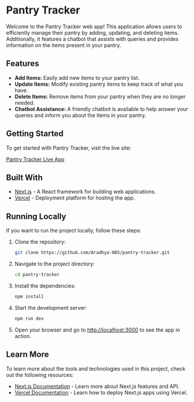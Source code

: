 # Pantry Tracker

Welcome to the Pantry Tracker web app! This application allows users to efficiently manage their pantry by adding, updating, and deleting items. Additionally, it features a chatbot that assists with queries and provides information on the items present in your pantry.

## Features

- **Add Items:** Easily add new items to your pantry list.
- **Update Items:** Modify existing pantry items to keep track of what you have.
- **Delete Items:** Remove items from your pantry when they are no longer needed.
- **Chatbot Assistance:** A friendly chatbot is available to help answer your queries and inform you about the items in your pantry.

## Getting Started

To get started with Pantry Tracker, visit the live site:

[Pantry Tracker Live App](https://pantry-tracker-g68n1kpeb-aradhyas-projects-75698cbd.vercel.app/)

## Built With

- [Next.js](https://nextjs.org/) - A React framework for building web applications.
- [Vercel](https://vercel.com/) - Deployment platform for hosting the app.

## Running Locally

If you want to run the project locally, follow these steps:

1. Clone the repository:

    ```bash
    git clone https://github.com/Aradhya-005/pantry-tracker.git
    ```

2. Navigate to the project directory:

    ```bash
    cd pantry-tracker
    ```

3. Install the dependencies:

    ```bash
    npm install
    ```

4. Start the development server:

    ```bash
    npm run dev
    ```

5. Open your browser and go to [http://localhost:3000](http://localhost:3000) to see the app in action.

## Learn More

To learn more about the tools and technologies used in this project, check out the following resources:

- [Next.js Documentation](https://nextjs.org/docs) - Learn more about Next.js features and API.
- [Vercel Documentation](https://vercel.com/docs) - Learn how to deploy Next.js apps using Vercel.



